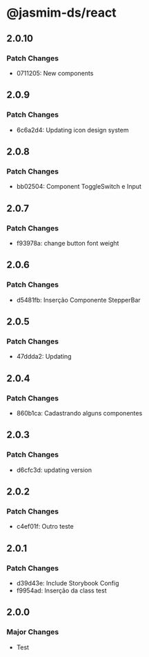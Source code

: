 # @jasmim-ds/react

## 2.0.10

### Patch Changes

- 0711205: New components

## 2.0.9

### Patch Changes

- 6c6a2d4: Updating icon design system

## 2.0.8

### Patch Changes

- bb02504: Component ToggleSwitch e Input

## 2.0.7

### Patch Changes

- f93978a: change button font weight

## 2.0.6

### Patch Changes

- d5481fb: Inserção Componente StepperBar

## 2.0.5

### Patch Changes

- 47ddda2: Updating

## 2.0.4

### Patch Changes

- 860b1ca: Cadastrando alguns componentes

## 2.0.3

### Patch Changes

- d6cfc3d: updating version

## 2.0.2

### Patch Changes

- c4ef01f: Outro teste

## 2.0.1

### Patch Changes

- d39d43e: Include Storybook Config
- f9954ad: Inserção da class test

## 2.0.0

### Major Changes

- Test
